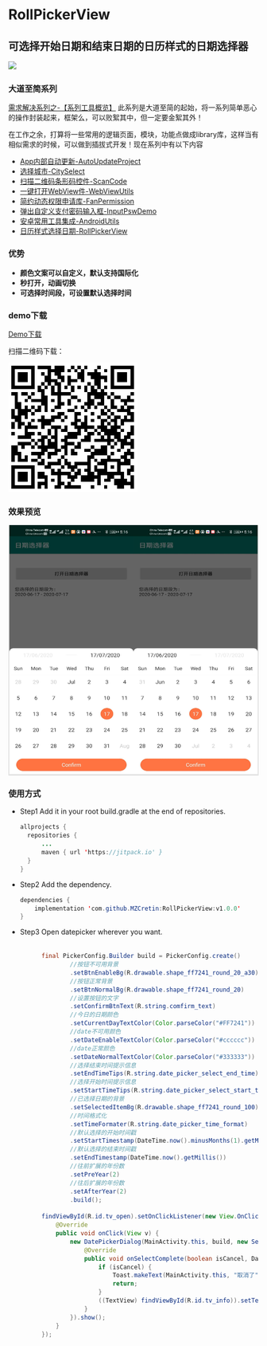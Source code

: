 # **RollPickerView**

## 可选择开始日期和结束日期的日历样式的日期选择器

[![](https://jitpack.io/v/MZCretin/RollPickerView.svg)](https://jitpack.io/#MZCretin/RollPickerView)

### 大道至简系列
[需求解决系列之-【系列工具概览】](https://juejin.im/post/5ed6174f51882542fb06d850)
此系列是大道至简的起始，将一系列简单恶心的操作封装起来，框架么，可以败絮其中，但一定要金絮其外！

在工作之余，打算将一些常用的逻辑页面，模块，功能点做成library库，这样当有相似需求的时候，可以做到插拔式开发！现在系列中有以下内容

+ [App内部自动更新-AutoUpdateProject](https://github.com/MZCretin/AutoUpdateProject)
+ [选择城市-CitySelect](https://github.com/MZCretin/CitySelect)
+ [扫描二维码条形码控件-ScanCode](https://github.com/MZCretin/ScanCode)
+ [一键打开WebView件-WebViewUtils](https://github.com/MZCretin/WebViewUtils)
+ [简约动态权限申请库-FanPermission](https://github.com/MZCretin/FanPermission)
+ [弹出自定义支付密码输入框-InputPswDemo](https://github.com/MZCretin/InputPswDemo)
+ [安卓常用工具集成-AndroidUtils](https://github.com/MZCretin/AndroidUtilsProject)
+ [日历样式选择日期-RollPickerView](https://github.com/MZCretin/RollPickerView)

### 优势

+ **颜色文案可以自定义，默认支持国际化**
+ **秒打开，动画切换**
+ **可选择时间段，可设置默认选择时间**

### demo下载

[Demo下载](https://raw.githubusercontent.com/MZCretin/RollPickerView/master/pic/demo.apk)

扫描二维码下载：

<img src="./pic/erweima.png"/>

### 效果预览

<div style="background:#e3e3e3; color:#FFF" align=center ><img width="250" height="500" src="./pic/111.jpg?t=0"/><img width="250" height="500" src="./pic/222.jpg?t=0"/></div>

### 使用方式

+ Step1 Add it in your root build.gradle at the end of repositories.

  ```java
  allprojects {
  	repositories {
  		...
  		maven { url 'https://jitpack.io' }
  	}
  }
  ```

+ Step2 Add the dependency.

  ```java
  dependencies {
      implementation 'com.github.MZCretin:RollPickerView:v1.0.0'
  }
  ```

+ Step3 Open datepicker wherever you want.
  ```java
  
        final PickerConfig.Builder build = PickerConfig.create()
                //按钮不可用背景
                .setBtnEnableBg(R.drawable.shape_ff7241_round_20_a30)
                //按钮正常背景
                .setBtnNormalBg(R.drawable.shape_ff7241_round_20)
                //设置按钮的文字
                .setConfirmBtnText(R.string.comfirm_text)
                //今日的日期颜色
                .setCurrentDayTextColor(Color.parseColor("#FF7241"))
                //date不可用颜色
                .setDateEnableTextColor(Color.parseColor("#cccccc"))
                //date正常颜色
                .setDateNormalTextColor(Color.parseColor("#333333"))
                //选择结束时间提示信息
                .setEndTimeTips(R.string.date_picker_select_end_time)
                //选择开始时间提示信息
                .setStartTimeTips(R.string.date_picker_select_start_time)
                //已选择日期的背景
                .setSelectedItemBg(R.drawable.shape_ff7241_round_100)
                //时间格式化
                .setTimeFormater(R.string.date_picker_time_format)
                //默认选择的开始时间戳
                .setStartTimestamp(DateTime.now().minusMonths(1).getMillis())
                //默认选择的结束时间戳
                .setEndTimestamp(DateTime.now().getMillis())
                //往前扩展的年份数
                .setPreYear(2)
                //往后扩展的年份数
                .setAfterYear(2)
                .build();

        findViewById(R.id.tv_open).setOnClickListener(new View.OnClickListener() {
            @Override
            public void onClick(View v) {
                new DatePickerDialog(MainActivity.this, build, new SelectCompleteListener() {
                    @Override
                    public void onSelectComplete(boolean isCancel, DateTime startTime, DateTime endTime) {
                        if (isCancel) {
                            Toast.makeText(MainActivity.this, "取消了", Toast.LENGTH_SHORT).show();
                            return;
                        }
                        ((TextView) findViewById(R.id.tv_info)).setText("您选择的日期段为：\n"+startTime.toString("yyyy-MM-dd") + " - " + endTime.toString("yyyy-MM-dd"));
                    }
                }).show();
            }
        });
  ```
